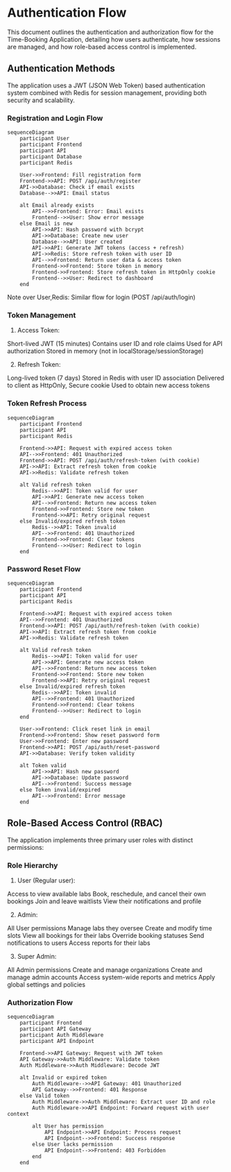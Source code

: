 # Authentication Flow

This document outlines the authentication and authorization flow for the Time-Booking Application, detailing how users authenticate, how sessions are managed, and how role-based access control is implemented.

## Authentication Methods

The application uses a JWT (JSON Web Token) based authentication system combined with Redis for session management, providing both security and scalability.

### Registration and Login Flow

```mermaid
sequenceDiagram
    participant User
    participant Frontend
    participant API
    participant Database
    participant Redis
    
    User->>Frontend: Fill registration form
    Frontend->>API: POST /api/auth/register
    API->>Database: Check if email exists
    Database-->>API: Email status
    
    alt Email already exists
        API-->>Frontend: Error: Email exists
        Frontend-->>User: Show error message
    else Email is new
        API->>API: Hash password with bcrypt
        API->>Database: Create new user
        Database-->>API: User created
        API->>API: Generate JWT tokens (access + refresh)
        API->>Redis: Store refresh token with user ID
        API-->>Frontend: Return user data & access token
        Frontend->>Frontend: Store token in memory
        Frontend->>Frontend: Store refresh token in HttpOnly cookie
        Frontend-->>User: Redirect to dashboard
    end

```
Note over User,Redis: Similar flow for login (POST /api/auth/login)

### Token Management

1. Access Token:

Short-lived JWT (15 minutes)
Contains user ID and role claims
Used for API authorization
Stored in memory (not in localStorage/sessionStorage)

2. Refresh Token:

Long-lived token (7 days)
Stored in Redis with user ID association
Delivered to client as HttpOnly, Secure cookie
Used to obtain new access tokens

### Token Refresh Process 

```mermaid
sequenceDiagram
    participant Frontend
    participant API
    participant Redis
    
    Frontend->>API: Request with expired access token
    API-->>Frontend: 401 Unauthorized
    Frontend->>API: POST /api/auth/refresh-token (with cookie)
    API->>API: Extract refresh token from cookie
    API->>Redis: Validate refresh token
    
    alt Valid refresh token
        Redis-->>API: Token valid for user
        API->>API: Generate new access token
        API-->>Frontend: Return new access token
        Frontend->>Frontend: Store new token
        Frontend->>API: Retry original request
    else Invalid/expired refresh token
        Redis-->>API: Token invalid
        API-->>Frontend: 401 Unauthorized
        Frontend->>Frontend: Clear tokens
        Frontend-->>User: Redirect to login
    end
```
### Password Reset Flow 

```mermaid
sequenceDiagram
    participant Frontend
    participant API
    participant Redis
    
    Frontend->>API: Request with expired access token
    API-->>Frontend: 401 Unauthorized
    Frontend->>API: POST /api/auth/refresh-token (with cookie)
    API->>API: Extract refresh token from cookie
    API->>Redis: Validate refresh token
    
    alt Valid refresh token
        Redis-->>API: Token valid for user
        API->>API: Generate new access token
        API-->>Frontend: Return new access token
        Frontend->>Frontend: Store new token
        Frontend->>API: Retry original request
    else Invalid/expired refresh token
        Redis-->>API: Token invalid
        API-->>Frontend: 401 Unauthorized
        Frontend->>Frontend: Clear tokens
        Frontend-->>User: Redirect to login
    end

    User->>Frontend: Click reset link in email
    Frontend->>Frontend: Show reset password form
    User->>Frontend: Enter new password
    Frontend->>API: POST /api/auth/reset-password
    API->>Database: Verify token validity
    
    alt Token valid
        API->>API: Hash new password
        API->>Database: Update password
        API-->>Frontend: Success message
    else Token invalid/expired
        API-->>Frontend: Error message
    end
```

## Role-Based Access Control (RBAC)

The application implements three primary user roles with distinct permissions:

### Role Hierarchy

1. User (Regular user):

Access to view available labs
Book, reschedule, and cancel their own bookings
Join and leave waitlists
View their notifications and profile

2. Admin:

All User permissions
Manage labs they oversee
Create and modify time slots
View all bookings for their labs
Override booking statuses
Send notifications to users
Access reports for their labs

3. Super Admin:

All Admin permissions
Create and manage organizations
Create and manage admin accounts
Access system-wide reports and metrics
Apply global settings and policies

### Authorization Flow

```mermaid
sequenceDiagram
    participant Frontend
    participant API Gateway
    participant Auth Middleware
    participant API Endpoint
    
    Frontend->>API Gateway: Request with JWT token
    API Gateway->>Auth Middleware: Validate token
    Auth Middleware->>Auth Middleware: Decode JWT
    
    alt Invalid or expired token
        Auth Middleware-->>API Gateway: 401 Unauthorized
        API Gateway-->>Frontend: 401 Response
    else Valid token
        Auth Middleware->>Auth Middleware: Extract user ID and role
        Auth Middleware->>API Endpoint: Forward request with user context
        
        alt User has permission
            API Endpoint->>API Endpoint: Process request
            API Endpoint-->>Frontend: Success response
        else User lacks permission
            API Endpoint-->>Frontend: 403 Forbidden
        end
    end
```
